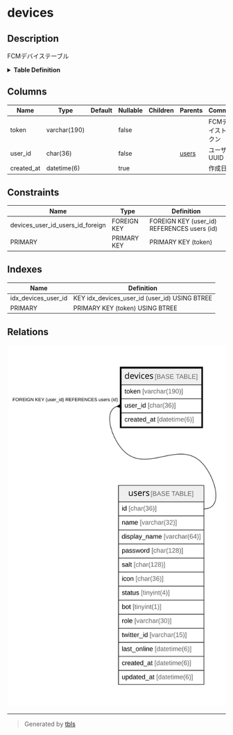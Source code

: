 # devices

## Description

FCMデバイステーブル

<details>
<summary><strong>Table Definition</strong></summary>

```sql
CREATE TABLE `devices` (
  `token` varchar(190) NOT NULL,
  `user_id` char(36) NOT NULL,
  `created_at` datetime(6) DEFAULT NULL,
  PRIMARY KEY (`token`),
  KEY `idx_devices_user_id` (`user_id`),
  CONSTRAINT `devices_user_id_users_id_foreign` FOREIGN KEY (`user_id`) REFERENCES `users` (`id`) ON DELETE CASCADE ON UPDATE CASCADE
) ENGINE=InnoDB DEFAULT CHARSET=utf8mb4
```

</details>

## Columns

| Name | Type | Default | Nullable | Children | Parents | Comment |
| ---- | ---- | ------- | -------- | -------- | ------- | ------- |
| token | varchar(190) |  | false |  |  | FCMデバイストークン |
| user_id | char(36) |  | false |  | [users](users.md) | ユーザーUUID |
| created_at | datetime(6) |  | true |  |  | 作成日時 |

## Constraints

| Name | Type | Definition |
| ---- | ---- | ---------- |
| devices_user_id_users_id_foreign | FOREIGN KEY | FOREIGN KEY (user_id) REFERENCES users (id) |
| PRIMARY | PRIMARY KEY | PRIMARY KEY (token) |

## Indexes

| Name | Definition |
| ---- | ---------- |
| idx_devices_user_id | KEY idx_devices_user_id (user_id) USING BTREE |
| PRIMARY | PRIMARY KEY (token) USING BTREE |

## Relations

![er](devices.svg)

---

> Generated by [tbls](https://github.com/k1LoW/tbls)
